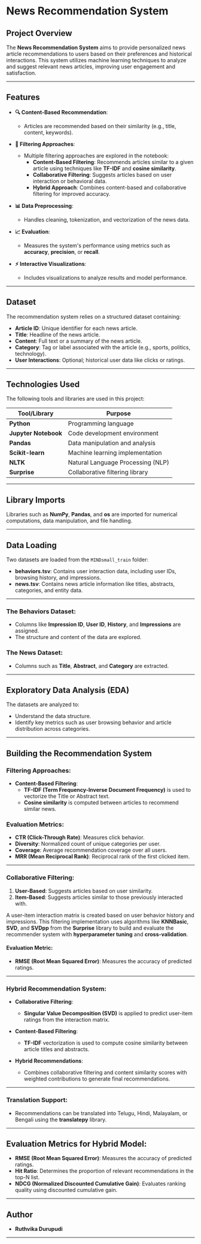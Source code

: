  
# **News Recommendation System**

## **Project Overview**

The **News Recommendation System** aims to provide personalized news article recommendations to users based on their preferences and historical interactions. This system utilizes machine learning techniques to analyze and suggest relevant news articles, improving user engagement and satisfaction.

---

## **Features**

- **🔍 Content-Based Recommendation**: 
  - Articles are recommended based on their similarity (e.g., title, content, keywords).

- **🤖 Filtering Approaches**: 
  - Multiple filtering approaches are explored in the notebook:
    - **Content-Based Filtering**: Recommends articles similar to a given article using techniques like **TF-IDF** and **cosine similarity**.
    - **Collaborative Filtering**: Suggests articles based on user interaction or behavioral data.
    - **Hybrid Approach**: Combines content-based and collaborative filtering for improved accuracy.

- **📊 Data Preprocessing**:
  - Handles cleaning, tokenization, and vectorization of the news data.

- **📈 Evaluation**:
  - Measures the system's performance using metrics such as **accuracy**, **precision**, or **recall**.

- **⚡ Interactive Visualizations**:
  - Includes visualizations to analyze results and model performance.

---

## **Dataset**

The recommendation system relies on a structured dataset containing:

- **Article ID**: Unique identifier for each news article.
- **Title**: Headline of the news article.
- **Content**: Full text or a summary of the news article.
- **Category**: Tag or label associated with the article (e.g., sports, politics, technology).
- **User Interactions**: Optional; historical user data like clicks or ratings.

---

## **Technologies Used**

The following tools and libraries are used in this project:

| Tool/Library         | Purpose                                |
|----------------------|----------------------------------------|
| **Python**           | Programming language                   |
| **Jupyter Notebook** | Code development environment           |
| **Pandas**           | Data manipulation and analysis         |
| **Scikit-learn**     | Machine learning implementation        |
| **NLTK**             | Natural Language Processing (NLP)      |
| **Surprise**         | Collaborative filtering library        |

---

## **Library Imports**

Libraries such as **NumPy**, **Pandas**, and **os** are imported for numerical computations, data manipulation, and file handling.

---

## **Data Loading**

Two datasets are loaded from the `MINDsmall_train` folder:

- **behaviors.tsv**: Contains user interaction data, including user IDs, browsing history, and impressions.
- **news.tsv**: Contains news article information like titles, abstracts, categories, and entity data.

---

### **The Behaviors Dataset**:

- Columns like **Impression ID**, **User ID**, **History**, and **Impressions** are assigned.
- The structure and content of the data are explored.

### **The News Dataset**:

- Columns such as **Title**, **Abstract**, and **Category** are extracted.

---

## **Exploratory Data Analysis (EDA)**

The datasets are analyzed to:

- Understand the data structure.
- Identify key metrics such as user browsing behavior and article distribution across categories.

---

## **Building the Recommendation System**

### **Filtering Approaches:**

- **Content-Based Filtering**:
  - **TF-IDF (Term Frequency-Inverse Document Frequency)** is used to vectorize the Title or Abstract text.
  - **Cosine similarity** is computed between articles to recommend similar news.

### **Evaluation Metrics:**

- **CTR (Click-Through Rate)**: Measures click behavior.
- **Diversity**: Normalized count of unique categories per user.
- **Coverage**: Average recommendation coverage over all users.
- **MRR (Mean Reciprocal Rank)**: Reciprocal rank of the first clicked item.

---

### **Collaborative Filtering**:

1. **User-Based**: Suggests articles based on user similarity.
2. **Item-Based**: Suggests articles similar to those previously interacted with.

A user-item interaction matrix is created based on user behavior history and impressions. This filtering implementation uses algorithms like **KNNBasic**, **SVD**, and **SVDpp** from the **Surprise** library to build and evaluate the recommender system with **hyperparameter tuning** and **cross-validation**.

#### **Evaluation Metric**:

- **RMSE (Root Mean Squared Error)**: Measures the accuracy of predicted ratings.

---

### **Hybrid Recommendation System**:

- **Collaborative Filtering**:
  - **Singular Value Decomposition (SVD)** is applied to predict user-item ratings from the interaction matrix.

- **Content-Based Filtering**:
  - **TF-IDF** vectorization is used to compute cosine similarity between article titles and abstracts.

- **Hybrid Recommendations**:
  - Combines collaborative filtering and content similarity scores with weighted contributions to generate final recommendations.

---

### **Translation Support**:

- Recommendations can be translated into Telugu, Hindi, Malayalam, or Bengali using the **translatepy** library.

---

## **Evaluation Metrics for Hybrid Model**:

- **RMSE (Root Mean Squared Error)**: Measures the accuracy of predicted ratings.
- **Hit Ratio**: Determines the proportion of relevant recommendations in the top-N list.
- **NDCG (Normalized Discounted Cumulative Gain)**: Evaluates ranking quality using discounted cumulative gain.

---

## **Author**

- **Ruthvika Durupudi**

---
 
